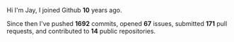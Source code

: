 Hi I'm Jay, I joined Github **10** years ago.

Since then I've pushed **1692** commits, opened **67** issues, submitted **171** pull requests, and contributed to **14** public repositories.
